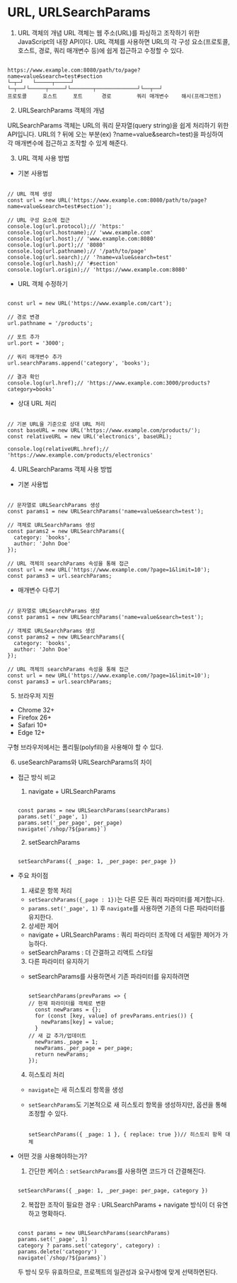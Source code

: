 # URL, URLSearchParams

1. URL 객체의 개념
   URL 객체는 웹 주소(URL)를 파싱하고 조작하기 위한 JavaScript의 내장 API이다.
   URL 객체를 사용하면 URL의 각 구성 요소(프로토콜, 호스트, 경로, 쿼리 매개변수 등)에 쉽게 접근하고 수정할 수 있다.

```

https://www.example.com:8080/path/to/page?name=value&search=test#section
└─┬─┘   └─────┬─────┘ └─┬──┘└─────┬─────┘└───────┬─────────────┘└──┬──┘
프로토콜     호스트     포트      경로        쿼리 매개변수    해시(프래그먼트)

```

2. URLSearchParams 객체의 개념

URLSearchParams 객체는 URL의 쿼리 문자열(query string)을 쉽게 처리하기 위한 API입니다.
URL의 ? 뒤에 오는 부분(ex) ?name=value&search=test)을 파싱하여 각 매개변수에 접근하고 조작할 수 있게 해준다.

3. URL 객체 사용 방법

- 기본 사용법

```

// URL 객체 생성
const url = new URL('https://www.example.com:8080/path/to/page?name=value&search=test#section');

// URL 구성 요소에 접근
console.log(url.protocol);// 'https:'
console.log(url.hostname);// 'www.example.com'
console.log(url.host);// 'www.example.com:8080'
console.log(url.port);// '8080'
console.log(url.pathname);// '/path/to/page'
console.log(url.search);// '?name=value&search=test'
console.log(url.hash);// '#section'
console.log(url.origin);// 'https://www.example.com:8080'

```

- URL 객체 수정하기

```

const url = new URL('https://www.example.com/cart');

// 경로 변경
url.pathname = '/products';

// 포트 추가
url.port = '3000';

// 쿼리 매개변수 추가
url.searchParams.append('category', 'books');

// 결과 확인
console.log(url.href);// 'https://www.example.com:3000/products?category=books'

```

- 상대 URL 처리

```

// 기본 URL을 기준으로 상대 URL 처리
const baseURL = new URL('https://www.example.com/products/');
const relativeURL = new URL('electronics', baseURL);

console.log(relativeURL.href);// 'https://www.example.com/products/electronics'

```

4. URLSearchParams 객체 사용 방법

- 기본 사용법

```

// 문자열로 URLSearchParams 생성
const params1 = new URLSearchParams('name=value&search=test');

// 객체로 URLSearchParams 생성
const params2 = new URLSearchParams({
  category: 'books',
  author: 'John Doe'
});

// URL 객체의 searchParams 속성을 통해 접근
const url = new URL('https://www.example.com/?page=1&limit=10');
const params3 = url.searchParams;

```

- 매개변수 다루기

```

// 문자열로 URLSearchParams 생성
const params1 = new URLSearchParams('name=value&search=test');

// 객체로 URLSearchParams 생성
const params2 = new URLSearchParams({
  category: 'books',
  author: 'John Doe'
});

// URL 객체의 searchParams 속성을 통해 접근
const url = new URL('https://www.example.com/?page=1&limit=10');
const params3 = url.searchParams;

```

5. 브라우저 지원

- Chrome 32+
- Firefox 26+
- Safari 10+
- Edge 12+

구형 브라우저에서는 폴리필(polyfill)을 사용해야 할 수 있다.

6. useSearchParams와 URLSearchParams의 차이

- 접근 방식 비교

  1. navigate + URLSearchParams

  ```

  const params = new URLSearchParams(searchParams)
  params.set('_page', 1)
  params.set('_per_page', per_page)
  navigate(`/shop/?${params}`)

  ```

  2. setSearchParams

  ```

  setSearchParams({ _page: 1, _per_page: per_page })

  ```

- 주요 차이점

  1. 새로운 항목 처리

  - `setSearchParams({_page : 1})`는 다른 모든 쿼리 파라미터를 제거합니다.
  - `params.set('_page', 1)` 후 `navigate`를 사용하면 기존의 다른 파라미터를 유지한다.

  2. 상세한 제어

  - navigate + URLSearchParams : 쿼리 파라미터 조작에 더 세밀한 제어가 가능하다.
  - setSearchParams : 더 간결하고 리액트 스타일

  3. 다른 파라미터 유지하기

  - setSearchParams를 사용하면서 기존 파라미터를 유지하려면

    ```

    setSearchParams(prevParams => {
    // 현재 파라미터를 객체로 변환
      const newParams = {};
      for (const [key, value] of prevParams.entries()) {
        newParams[key] = value;
      }
    // 새 값 추가/업데이트
      newParams._page = 1;
      newParams._per_page = per_page;
      return newParams;
    });

    ```

  4. 히스토리 처리

  - `navigate`는 새 히스토리 항목을 생성
  - `setSearchParams`도 기본적으로 새 히스토리 항목을 생성하지만, 옵션을 통해 조정할 수 있다.

    ```

    setSearchParams({ _page: 1 }, { replace: true })// 히스토리 항목 대체

    ```

- 어떤 것을 사용해야하는가?

  1. 간단한 케이스 : `setSearchParams`를 사용하면 코드가 더 간결해진다.

  ```

  setSearchParams({ _page: 1, _per_page: per_page, category })

  ```

  2. 복잡한 조작이 필요한 경우 : URLSearchParams + navigate 방식이 더 유연하고 명확하다.

  ```

  const params = new URLSearchParams(searchParams)
  params.set('_page', 1)
  category ? params.set('category', category) : params.delete('category')
  navigate(`/shop/?${params}`)

  ```

  두 방식 모두 유효하므로, 프로젝트의 일관성과 요구사항에 맞게 선택하면된다.
